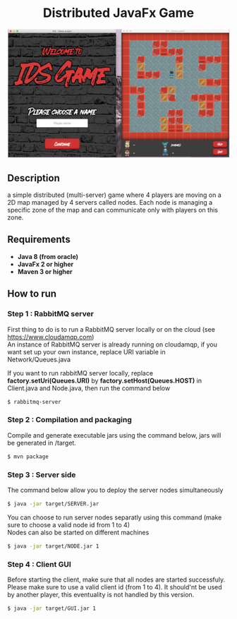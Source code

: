  <h1 align=center> Distributed JavaFx Game</h1>

<img src="screenshot.png">


## Description
a simple distributed (multi-server) game where 4 players are moving on a 2D map managed by 4 servers called nodes. Each node is managing a specific zone of the map and can communicate only with players on this zone.

## Requirements 
-  **Java 8 (from oracle)**
-  **JavaFx 2 or higher**
-  **Maven 3 or higher**


## How to run   
### Step 1 : RabbitMQ server
First thing to do is to run a RabbitMQ server locally or on the cloud (see https://www.cloudamqp.com)     
An instance of RabbitMQ server is already running on cloudamqp, if you want set up your own instance, replace URI variable in Network/Queues.java   
   
If you want to run rabbitMQ server locally, replace **factory.setUri(Queues.URI)** by **factory.setHost(Queues.HOST)** in Client.java and Node.java, then run the command below 
```sh
$ rabbitmq-server
```  

### Step 2 : Compilation and packaging
Compile and generate executable jars using the command below, jars will be generated in /target.
```sh
$ mvn package
```   

### Step 3 : Server side
The command below allow you to deploy the server nodes simultaneously   
```sh
$ java -jar target/SERVER.jar
```   

You can choose to run server nodes separatly using this command (make sure to choose a valid node id from 1 to 4)      
Nodes can also be started on different machines
```sh
$ java -jar target/NODE.jar 1
```   

### Step 4 : Client GUI  
Before starting the client, make sure that all nodes are started successfuly.   
Please make sure to use a valid client id (from 1 to 4). It should'nt be used by another player, this eventuality is not handled by this version.
```sh
$ java -jar target/GUI.jar 1
```  



